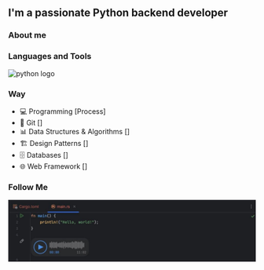 ## I'm a passionate Python backend developer

### About me

<!-- - 💼 FrontEnd Engineer at [Razorpay](http://razorpay.com/)

- 📈 Built github-readme-stats, verlyjs and more, **50m+** hits • **50K** stars on GitHub

- ❤️ I love writing TypeScript, and building fun experiments on type-level

- 💬 Ask me about anything [here](https://github.com/anuraghazra/anuraghazra/issues) -->


### Languages and Tools

<div align="left">
  <img src="https://cdn.jsdelivr.net/gh/devicons/devicon/icons/python/python-original.svg" height="40" alt="python logo"  />
  <img width="12" />

</div>
 
### Way

- 💻 Programming [Process]
- 🐙 Git []
- 📊 Data Structures & Algorithms []
- 🏗️ Design Patterns []
- 🗄️ Databases []
- 🌐 Web Framework []

### Follow Me

![Header](https://github.com/aTETaGod/atetagod/blob/main/assets/IMG_20231124_170106_672.jpg)